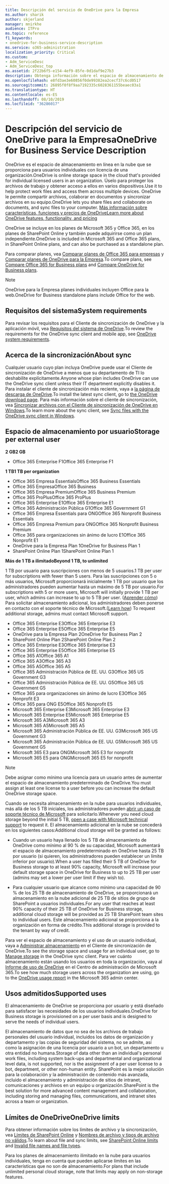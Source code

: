 ```yaml
---
title: Descripción del servicio de OneDrive para la Empresa
ms.author: sharik
author: skjerland
manager: mnirkhe
audience: ITPro
ms.topic: reference
f1_keywords:
- onedrive-for-business-service-description
ms.service: o365-administration
localization_priority: Critical
ms.custom:
- Adm_ServiceDesc
- Adm_ServiceDesc_top
ms.assetid: 2f22b6f5-e154-4ef9-85fe-0d1daf9e27b3
description: Obtenga información sobre el espacio de almacenamiento de OneDrive que se proporciona en cada plan de suscripción.
ms.openlocfilehash: e8fd3ae3e60856f0de99382ea2cecf37c6cd0517
ms.sourcegitcommit: 26895f0f8f9aa7192335c6028361155beaec03a1
ms.translationtype: HT
ms.contentlocale: es-ES
ms.lasthandoff: 08/10/2019
ms.locfileid: "36286017"
---
```

# <a name="onedrive-for-business-service-description"></a><span data-ttu-id="f0536-103">Descripción del servicio de OneDrive para la Empresa</span><span class="sxs-lookup"><span data-stu-id="f0536-103">OneDrive for Business Service Description</span></span>

<span data-ttu-id="f0536-104">OneDrive es el espacio de almacenamiento en línea en la nube que se proporciona para usuarios individuales con licencia de una organización.</span><span class="sxs-lookup"><span data-stu-id="f0536-104">OneDrive is online storage space in the cloud that's provided for individual licensed users in an organization.</span></span> <span data-ttu-id="f0536-105">Úselo para proteger los archivos de trabajo y obtener acceso a ellos en varios dispositivos.</span><span class="sxs-lookup"><span data-stu-id="f0536-105">Use it to help protect work files and access them across multiple devices.</span></span> <span data-ttu-id="f0536-106">OneDrive le permite compartir archivos, colaborar en documentos y sincronizar archivos en su equipo.</span><span class="sxs-lookup"><span data-stu-id="f0536-106">OneDrive lets you share files and collaborate on documents, and sync files to your computer.</span></span> [<span data-ttu-id="f0536-107">Más información sobre características, funciones y precios de OneDrive</span><span class="sxs-lookup"><span data-stu-id="f0536-107">Learn more about OneDrive features, functionality, and pricing</span></span>](https://go.microsoft.com/fwlink/?linkid=850345) 
  
<span data-ttu-id="f0536-108">OneDrive se incluye en los planes de Microsoft 365 y Office 365, en los planes de SharePoint Online y también puede adquirirse como un plan independiente.</span><span class="sxs-lookup"><span data-stu-id="f0536-108">OneDrive is included in Microsoft 365 and Office 365 plans, in SharePoint Online plans, and can also be purchased as a standalone plan.</span></span> 
    
<span data-ttu-id="f0536-109">Para comparar planes, vea [Comparar planes de Office 365 para empresas](https://go.microsoft.com/fwlink/?linkid=799177) y [Comparar planes de OneDrive para la Empresa](https://products.office.com/es-ES/onedrive-for-business/compare-onedrive-for-business-plans).</span><span class="sxs-lookup"><span data-stu-id="f0536-109">To compare plans, see [Compare Office 365 for Business plans](https://go.microsoft.com/fwlink/?linkid=799177) and [Compare OneDrive for Business plans](https://products.office.com/en-us/onedrive-for-business/compare-onedrive-for-business-plans).</span></span> 
  
> [!NOTE]
> <span data-ttu-id="f0536-110">OneDrive para la Empresa planes individuales incluyen Office para la web.</span><span class="sxs-lookup"><span data-stu-id="f0536-110">OneDrive for Business standalone plans include Office for the web.</span></span> 
  
## <a name="system-requirements"></a><span data-ttu-id="f0536-111">Requisitos del sistema</span><span class="sxs-lookup"><span data-stu-id="f0536-111">System requirements</span></span>

<span data-ttu-id="f0536-112">Para revisar los requisitos para el Cliente de sincronización de OneDrive y la aplicación móvil, vea [Requisitos del sistema de OneDrive](https://go.microsoft.com/fwlink/?linkid=837584).</span><span class="sxs-lookup"><span data-stu-id="f0536-112">To review the requirements for the OneDrive sync client and mobile app, see [OneDrive system requirements](https://go.microsoft.com/fwlink/?linkid=837584).</span></span>
  
## <a name="about-sync"></a><span data-ttu-id="f0536-113">Acerca de la sincronización</span><span class="sxs-lookup"><span data-stu-id="f0536-113">About sync</span></span>

<span data-ttu-id="f0536-114">Cualquier usuario cuyo plan incluya OneDrive puede usar el Cliente de sincronización de OneDrive a menos que su departamento de TI lo deshabilite explícitamente.</span><span class="sxs-lookup"><span data-stu-id="f0536-114">Anyone whose plan includes OneDrive can use the OneDrive sync client unless their IT department explicitly disables it.</span></span> <span data-ttu-id="f0536-115">Para instalar el cliente de sincronización más reciente, vaya a [la página de descarga de OneDrive](https://onedrive.live.com/about/download/).</span><span class="sxs-lookup"><span data-stu-id="f0536-115">To install the latest sync client, go to [the OneDrive download page](https://onedrive.live.com/about/download/).</span></span> <span data-ttu-id="f0536-116">Para más información sobre el cliente de sincronización, vea [Sincronizar archivos con el Cliente de sincronización de OneDrive en Windows](https://support.office.com/article/sync-files-with-the-onedrive-sync-client-in-windows-615391c4-2bd3-4aae-a42a-858262e42a49).</span><span class="sxs-lookup"><span data-stu-id="f0536-116">To learn more about the sync client, see [Sync files with the OneDrive sync client in Windows](https://support.office.com/article/sync-files-with-the-onedrive-sync-client-in-windows-615391c4-2bd3-4aae-a42a-858262e42a49).</span></span>
  
## <a name="storage-space-per-user"></a><span data-ttu-id="f0536-117">Espacio de almacenamiento por usuario</span><span class="sxs-lookup"><span data-stu-id="f0536-117">Storage per external user</span></span>

<span data-ttu-id="f0536-118">**2 GB**</span><span class="sxs-lookup"><span data-stu-id="f0536-118">**2 GB**</span></span>

- <span data-ttu-id="f0536-119">Office 365 Enterprise F1</span><span class="sxs-lookup"><span data-stu-id="f0536-119">Office 365 Enterprise F1</span></span>

<span data-ttu-id="f0536-120">**1 TB**</span><span class="sxs-lookup"><span data-stu-id="f0536-120">**1 TB per organization**</span></span>

- <span data-ttu-id="f0536-121">Office 365 Empresa Essentials</span><span class="sxs-lookup"><span data-stu-id="f0536-121">Office 365 Business Essentials</span></span>
- <span data-ttu-id="f0536-122">Office 365 Empresa</span><span class="sxs-lookup"><span data-stu-id="f0536-122">Office 365 Business</span></span>
- <span data-ttu-id="f0536-123">Office 365 Empresa Premium</span><span class="sxs-lookup"><span data-stu-id="f0536-123">Office 365 Business Premium</span></span>
- <span data-ttu-id="f0536-124">Office 365 ProPlus</span><span class="sxs-lookup"><span data-stu-id="f0536-124">Office 365 ProPlus</span></span>
- <span data-ttu-id="f0536-125">Office 365 Enterprise E1</span><span class="sxs-lookup"><span data-stu-id="f0536-125">Office 365 Enterprise E1</span></span>
- <span data-ttu-id="f0536-126">Office 365 Administración Pública G1</span><span class="sxs-lookup"><span data-stu-id="f0536-126">Office 365 Government G1</span></span>
- <span data-ttu-id="f0536-127">Office 365 Empresa Essentials para ONG</span><span class="sxs-lookup"><span data-stu-id="f0536-127">Office 365 Nonprofit Business Essentials</span></span>
- <span data-ttu-id="f0536-128">Office 365 Empresa Premium para ONG</span><span class="sxs-lookup"><span data-stu-id="f0536-128">Office 365 Nonprofit Business Premium</span></span>
- <span data-ttu-id="f0536-129">Office 365 para organizaciones sin ánimo de lucro E1</span><span class="sxs-lookup"><span data-stu-id="f0536-129">Office 365 Nonprofit E1</span></span>
- <span data-ttu-id="f0536-130">OneDrive para la Empresa Plan 1</span><span class="sxs-lookup"><span data-stu-id="f0536-130">OneDrive for Business Plan 1</span></span>
- <span data-ttu-id="f0536-131">SharePoint Online Plan 1</span><span class="sxs-lookup"><span data-stu-id="f0536-131">SharePoint Online Plan 1</span></span>

<span data-ttu-id="f0536-132">**Más de 1 TB a ilimitado**</span><span class="sxs-lookup"><span data-stu-id="f0536-132">**Beyond 1 TB, to unlimited**</span></span>
 
<span data-ttu-id="f0536-133">1 TB por usuario para suscripciones con menos de 5 usuarios.</span><span class="sxs-lookup"><span data-stu-id="f0536-133">1 TB per user for subscriptions with fewer than 5 users.</span></span> <span data-ttu-id="f0536-134">Para las suscripciones con 5 o más usuarios, Microsoft proporcionará inicialmente 1 TB por usuario que los administradores pueden aumentar hasta un máximo de 5 TB por usuario.</span><span class="sxs-lookup"><span data-stu-id="f0536-134">For subscriptions with 5 or more users, Microsoft will initially provide 1 TB per user, which admins can increase to up to 5 TB per user.</span></span> <span data-ttu-id="f0536-135">([Aprender cómo](/onedrive/set-default-storage-space)) Para solicitar almacenamiento adicional, los administradores deben ponerse en contacto con el soporte técnico de Microsoft.</span><span class="sxs-lookup"><span data-stu-id="f0536-135">([Learn how](/onedrive/set-default-storage-space)) To request additional storage, admins must contact Microsoft support.</span></span> 

- <span data-ttu-id="f0536-136">Office 365 Enterprise E3</span><span class="sxs-lookup"><span data-stu-id="f0536-136">Office 365 Enterprise E3</span></span>
- <span data-ttu-id="f0536-137">Office 365 Enterprise E5</span><span class="sxs-lookup"><span data-stu-id="f0536-137">Office 365 Enterprise E5</span></span>
- <span data-ttu-id="f0536-138">OneDrive para la Empresa Plan 2</span><span class="sxs-lookup"><span data-stu-id="f0536-138">OneDrive for Business Plan 2</span></span>
- <span data-ttu-id="f0536-139">SharePoint Online Plan 2</span><span class="sxs-lookup"><span data-stu-id="f0536-139">SharePoint Online Plan 2</span></span>
- <span data-ttu-id="f0536-140">Office 365 Enterprise E3</span><span class="sxs-lookup"><span data-stu-id="f0536-140">Office 365 Enterprise E3</span></span>
- <span data-ttu-id="f0536-141">Office 365 Enterprise E5</span><span class="sxs-lookup"><span data-stu-id="f0536-141">Office 365 Enterprise E5</span></span>
- <span data-ttu-id="f0536-142">Office 365 A1</span><span class="sxs-lookup"><span data-stu-id="f0536-142">Office 365 A1</span></span>
- <span data-ttu-id="f0536-143">Office 365 A3</span><span class="sxs-lookup"><span data-stu-id="f0536-143">Office 365 A3</span></span>
- <span data-ttu-id="f0536-144">Office 365 A5</span><span class="sxs-lookup"><span data-stu-id="f0536-144">Office 365 A5</span></span>
- <span data-ttu-id="f0536-145">Office 365 Administración Pública de EE. UU. G3</span><span class="sxs-lookup"><span data-stu-id="f0536-145">Office 365 US Government G3</span></span>
- <span data-ttu-id="f0536-146">Office 365 Administración Pública de EE. UU. G5</span><span class="sxs-lookup"><span data-stu-id="f0536-146">Office 365 US Government G5</span></span>
- <span data-ttu-id="f0536-147">Office 365 para organizaciones sin ánimo de lucro E3</span><span class="sxs-lookup"><span data-stu-id="f0536-147">Office 365 Nonprofit E3</span></span> 
- <span data-ttu-id="f0536-148">Office 365 para ONG E5</span><span class="sxs-lookup"><span data-stu-id="f0536-148">Office 365 Nonprofit E5</span></span> 
- <span data-ttu-id="f0536-149">Microsoft 365 Enterprise E3</span><span class="sxs-lookup"><span data-stu-id="f0536-149">Microsoft 365 Enterprise E3</span></span>
- <span data-ttu-id="f0536-150">Microsoft 365 Enterprise E5</span><span class="sxs-lookup"><span data-stu-id="f0536-150">Microsoft 365 Enterprise E5</span></span>
- <span data-ttu-id="f0536-151">Microsoft 365 A3</span><span class="sxs-lookup"><span data-stu-id="f0536-151">Microsoft 365 A3</span></span>
- <span data-ttu-id="f0536-152">Microsoft 365 A5</span><span class="sxs-lookup"><span data-stu-id="f0536-152">Microsoft 365 A5</span></span>
- <span data-ttu-id="f0536-153">Microsoft 365 Administración Pública de EE. UU. G3</span><span class="sxs-lookup"><span data-stu-id="f0536-153">Microsoft 365 US Government G3</span></span>
- <span data-ttu-id="f0536-154">Microsoft 365 Administración Pública de EE. UU. G5</span><span class="sxs-lookup"><span data-stu-id="f0536-154">Microsoft 365 US Government G5</span></span>
- <span data-ttu-id="f0536-155">Microsoft 365 E3 para ONG</span><span class="sxs-lookup"><span data-stu-id="f0536-155">Microsoft 365 E3 for nonprofit</span></span>
- <span data-ttu-id="f0536-156">Microsoft 365 E5 para ONG</span><span class="sxs-lookup"><span data-stu-id="f0536-156">Microsoft 365 E5 for nonprofit</span></span>

  
> [!NOTE]
> <span data-ttu-id="f0536-157">Debe asignar como mínimo una licencia para un usuario antes de aumentar el espacio de almacenamiento predeterminado de OneDrive.</span><span class="sxs-lookup"><span data-stu-id="f0536-157">You must assign at least one license to a user before you can increase the default OneDrive storage space.</span></span> 
  
<span data-ttu-id="f0536-158">Cuando se necesita almacenamiento en la nube para usuarios individuales, más allá de los 5 TB iniciales, los administradores pueden [abrir un caso de soporte técnico de Microsoft](https://go.microsoft.com/fwlink/?linkid=869559) para solicitarlo.</span><span class="sxs-lookup"><span data-stu-id="f0536-158">Whenever you need cloud storage beyond the initial 5 TB, [open a case with Microsoft technical support](https://go.microsoft.com/fwlink/?linkid=869559) to request it.</span></span> <span data-ttu-id="f0536-159">El almacenamiento adicional en la nube se concederá en los siguientes casos:</span><span class="sxs-lookup"><span data-stu-id="f0536-159">Additional cloud storage will be granted as follows:</span></span> 
  
- <span data-ttu-id="f0536-160">Cuando un usuario haya llenado los 5 TB de almacenamiento de OneDrive como mínimo al 90 % de su capacidad, Microsoft aumentará el espacio de almacenamiento predeterminado en OneDrive hasta 25 TB por usuario (si quieren, los administradores pueden establecer un límite inferior por usuario).</span><span class="sxs-lookup"><span data-stu-id="f0536-160">When a user has filled their 5 TB of OneDrive for Business storage to at least 90% capacity, Microsoft will increase your default storage space in OneDrive for Business to up to 25 TB per user (admins may set a lower per user limit if they wish to).</span></span> 
    
- <span data-ttu-id="f0536-161">Para cualquier usuario que alcance como mínimo una capacidad de 90 % de los 25 TB de almacenamiento de OneDrive, se proporcionará un almacenamiento en la nube adicional de 25 TB de sitios de grupo de SharePoint a usuarios individuales.</span><span class="sxs-lookup"><span data-stu-id="f0536-161">For any user that reaches at least 90% capacity of their 25 TB of OneDrive for Business storage, additional cloud storage will be provided as 25 TB SharePoint team sites to individual users.</span></span> <span data-ttu-id="f0536-162">Este almacenamiento adicional se proporciona a la organización en forma de crédito.</span><span class="sxs-lookup"><span data-stu-id="f0536-162">This additional storage is provided to the tenant by way of credit.</span></span>
    
<span data-ttu-id="f0536-163">Para ver el espacio de almacenamiento y el uso de un usuario individual, vaya a [Administrar almacenamiento](https://support.office.com/article/31519161-059C-4764-B6F8-F5CD29F7FE68) en el Cliente de sincronización de OneDrive.</span><span class="sxs-lookup"><span data-stu-id="f0536-163">To see the storage space and usage for an individual user, go to [Manage storage](https://support.office.com/article/31519161-059C-4764-B6F8-F5CD29F7FE68) in the OneDrive sync client.</span></span> <span data-ttu-id="f0536-164">Para ver cuánto almacenamiento están usando los usuarios en toda la organización, vaya al [Informe de uso de OneDrive](/office365/admin/activity-reports/onedrive-for-business-usage) en el Centro de administración de Microsoft 365.</span><span class="sxs-lookup"><span data-stu-id="f0536-164">To see how much storage users across the organization are using, go to the [OneDrive usage report](/office365/admin/activity-reports/onedrive-for-business-usage) in the Microsoft 365 admin center.</span></span> 
   
## <a name="supported-uses"></a><span data-ttu-id="f0536-165">Usos admitidos</span><span class="sxs-lookup"><span data-stu-id="f0536-165">Supported uses</span></span>

<span data-ttu-id="f0536-166">El almacenamiento de OneDrive se proporciona por usuario y está diseñado para satisfacer las necesidades de los usuarios individuales.</span><span class="sxs-lookup"><span data-stu-id="f0536-166">OneDrive for Business storage is provisioned on a per user basis and is designed to serve the needs of individual users.</span></span>
  
<span data-ttu-id="f0536-167">El almacenamiento de datos que no sea de los archivos de trabajo personales del usuario individual, incluidos los datos de organización y departamento y las copias de seguridad del sistema, no se admite, así como la asignación de una licencia por usuario a un bot, un departamento u otra entidad no humana.</span><span class="sxs-lookup"><span data-stu-id="f0536-167">Storage of data other than an individual's personal work files, including system back-ups and departmental and organizational level data, is not supported, nor is the assignment of a per user license to a bot, department, or other non-human entity.</span></span> <span data-ttu-id="f0536-168">SharePoint es la mejor solución para la colaboración y la administración de contenido más avanzada, incluido el almacenamiento y administración de sitios de intranet, comunicaciones y archivos en un equipo u organización.</span><span class="sxs-lookup"><span data-stu-id="f0536-168">SharePoint is the best solution for more advanced content management and collaboration, including storing and managing files, communications, and intranet sites across a team or organization.</span></span>
  
## <a name="onedrive-limits"></a><span data-ttu-id="f0536-169">Límites de OneDrive</span><span class="sxs-lookup"><span data-stu-id="f0536-169">OneDrive limits</span></span>

<span data-ttu-id="f0536-170">Para obtener información sobre los límites de archivo y la sincronización, vea [Límites de SharePoint Online](/office365/servicedescriptions/sharepoint-online-service-description/sharepoint-online-limits) y [Nombres de archivo y tipos de archivo no válidos](https://support.office.com/article/64883a5d-228e-48f5-b3d2-eb39e07630fa).</span><span class="sxs-lookup"><span data-stu-id="f0536-170">To learn about file and sync limits, see [SharePoint Online limits](/office365/servicedescriptions/sharepoint-online-service-description/sharepoint-online-limits) and [Invalid file names and file types](https://support.office.com/article/64883a5d-228e-48f5-b3d2-eb39e07630fa).</span></span>
  
<span data-ttu-id="f0536-171">Para los planes de almacenamiento ilimitado en la nube para usuarios individuales, tenga en cuenta que pueden aplicarse límites en las características que no son de almacenamiento.</span><span class="sxs-lookup"><span data-stu-id="f0536-171">For plans that include unlimited personal cloud storage, note that limits may apply on non-storage features.</span></span> 
  

